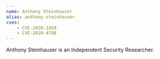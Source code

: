 ```yaml
---
name: Anthony Steinhauser
alias: anthony-steinhauser
cves:
    - CVE-2020-1459
    - CVE-2020-4788
---
```

Anthony Steinhauser is an Independent Security Researcher.